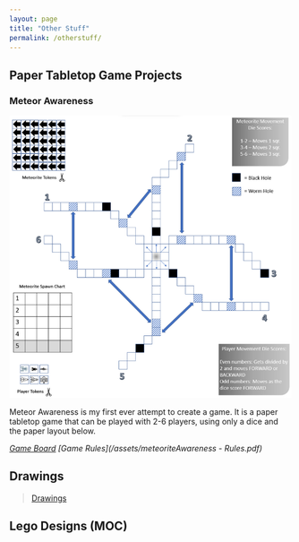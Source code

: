 ```yaml
---
layout: page
title: "Other Stuff"
permalink: /otherstuff/
---
```


## Paper Tabletop Game Projects

### Meteor Awareness

![Picture 1](/assets/metAwe.png)

Meteor Awareness is my first ever attempt to create a game. It is a paper tabletop game that can be played with 2-6 players, using only a dice and the paper layout below. 

*[Game Board](/assets/meteoriteAwareness.pdf)*
*[Game Rules](/assets/meteoriteAwareness - Rules.pdf)*

## Drawings

<blockquote class="imgur-embed-pub" lang="en" data-id="a/gTdwfMR" data-context="false" ><a href="//imgur.com/a/gTdwfMR">Drawings</a></blockquote><script async src="//s.imgur.com/min/embed.js" charset="utf-8"></script>

## Lego Designs (MOC)



